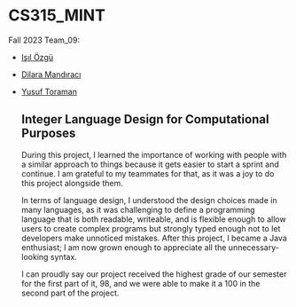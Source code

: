 # CS315_MINT
Fall 2023 Team_09:
- [Işıl Özgü](https://github.com/isil66/)
- [Dilara Mandıracı](https://github.com/dilaramandiraci)
- [Yusuf Toraman](https://github.com/YusufToraman)

  ## Integer Language Design for Computational Purposes
  During this project, I learned the importance of working with people with a similar approach to things because it gets easier to start a sprint and continue. I am grateful to my teammates for that, as it was a joy to do this project alongside them.

  In terms of language design, I understood the design choices made in many languages, as it was challenging to define a programming language that is both readable, writeable, and is flexible enough to allow users to create complex programs but strongly typed enough not to let developers make unnoticed mistakes. After this project, I became a Java enthusiast; I am now grown enough to appreciate all the unnecessary-looking syntax.

  I can proudly say our project received the highest grade of our semester for the first part of it, 98, and we were able to make it a 100 in the second part of the project. 

  
